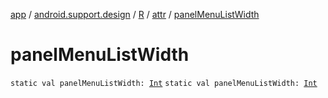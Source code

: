 [app](../../../index.md) / [android.support.design](../../index.md) / [R](../index.md) / [attr](index.md) / [panelMenuListWidth](./panel-menu-list-width.md)

# panelMenuListWidth

`static val panelMenuListWidth: `[`Int`](https://kotlinlang.org/api/latest/jvm/stdlib/kotlin/-int/index.html)
`static val panelMenuListWidth: `[`Int`](https://kotlinlang.org/api/latest/jvm/stdlib/kotlin/-int/index.html)